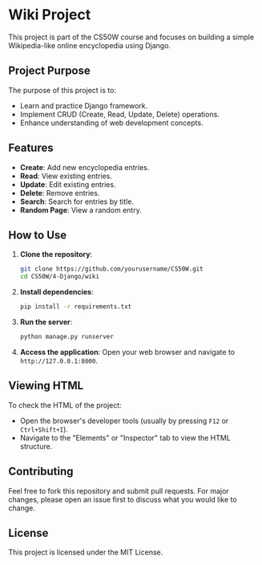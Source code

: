 # Wiki Project

This project is part of the CS50W course and focuses on building a simple Wikipedia-like online encyclopedia using Django.

## Project Purpose

The purpose of this project is to:

- Learn and practice Django framework.
- Implement CRUD (Create, Read, Update, Delete) operations.
- Enhance understanding of web development concepts.

## Features

- **Create**: Add new encyclopedia entries.
- **Read**: View existing entries.
- **Update**: Edit existing entries.
- **Delete**: Remove entries.
- **Search**: Search for entries by title.
- **Random Page**: View a random entry.

## How to Use

1. **Clone the repository**:

    ```bash
    git clone https://github.com/yourusername/CS50W.git
    cd CS50W/4-Django/wiki
    ```

2. **Install dependencies**:

    ```bash
    pip install -r requirements.txt
    ```

3. **Run the server**:

    ```bash
    python manage.py runserver
    ```

4. **Access the application**:
    Open your web browser and navigate to `http://127.0.0.1:8000`.

## Viewing HTML

To check the HTML of the project:

- Open the browser's developer tools (usually by pressing `F12` or `Ctrl+Shift+I`).
- Navigate to the "Elements" or "Inspector" tab to view the HTML structure.

## Contributing

Feel free to fork this repository and submit pull requests. For major changes, please open an issue first to discuss what you would like to change.

## License

This project is licensed under the MIT License.
